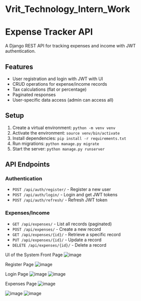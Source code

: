 # Vrit_Technology_Intern_Work

# Expense Tracker API

A Django REST API for tracking expenses and income with JWT authentication.

## Features

- User registration and login with JWT with  UI
- CRUD operations for expense/income records
- Tax calculations (flat or percentage)
- Paginated responses
- User-specific data access (admin can access all)

## Setup

1. Create a virtual environment: `python -m venv venv`
2. Activate the environment: `source venv/bin/activate` 
3. Install dependencies: `pip install -r requirements.txt`
4. Run migrations: `python manage.py migrate`
5. Start the server: `python manage.py runserver`

## API Endpoints

### Authentication
- `POST /api/auth/register/` - Register a new user
- `POST /api/auth/login/` - Login and get JWT tokens
- `POST /api/auth/refresh/` - Refresh JWT token

### Expenses/Income
- `GET /api/expenses/` - List all records (paginated)
- `POST /api/expenses/` - Create a new record
- `GET /api/expenses/{id}/` - Retrieve a specific record
- `PUT /api/expenses/{id}/` - Update a record
- `DELETE /api/expenses/{id}/` - Delete a record


UI of the System
Front Page
![image](https://github.com/user-attachments/assets/d3e1522e-9b25-4f82-9d11-e30c32c8c00f)

Register Page
![image](https://github.com/user-attachments/assets/58d1a366-cbfb-4b26-9762-e6faa2f395c6)

Login Page
![image](https://github.com/user-attachments/assets/06574a3a-856e-46f5-9dd6-7c0843ccfea9)
![image](https://github.com/user-attachments/assets/ec3efe13-abe8-4002-a032-e93371edb765)

Expenses Page
![image](https://github.com/user-attachments/assets/fde68249-6961-4544-8f3c-9badc47906bf)



![image](https://github.com/user-attachments/assets/79e1aa7e-dc21-409b-838b-edf7671086af)
![image](https://github.com/user-attachments/assets/bcc7d2ea-7d43-4758-9031-ef1caa6ef6df)


